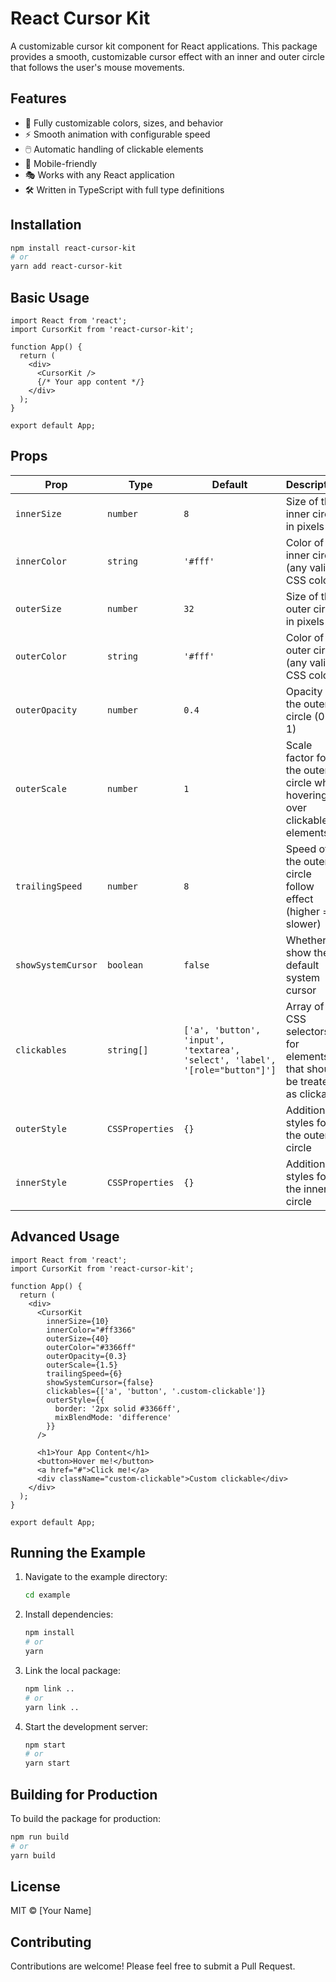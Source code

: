 # React Cursor Kit

A customizable cursor kit component for React applications. This package provides a smooth, customizable cursor effect with an inner and outer circle that follows the user's mouse movements.

## Features

- 🎨 Fully customizable colors, sizes, and behavior
- ⚡ Smooth animation with configurable speed
- 🖱️ Automatic handling of clickable elements
- 📱 Mobile-friendly
- 🎭 Works with any React application
- 🛠️ Written in TypeScript with full type definitions

## Installation

```bash
npm install react-cursor-kit
# or
yarn add react-cursor-kit
```

## Basic Usage

```tsx
import React from 'react';
import CursorKit from 'react-cursor-kit';

function App() {
  return (
    <div>
      <CursorKit />
      {/* Your app content */}
    </div>
  );
}

export default App;
```

## Props

| Prop | Type | Default | Description |
|------|------|---------|-------------|
| `innerSize` | `number` | `8` | Size of the inner circle in pixels |
| `innerColor` | `string` | `'#fff'` | Color of the inner circle (any valid CSS color) |
| `outerSize` | `number` | `32` | Size of the outer circle in pixels |
| `outerColor` | `string` | `'#fff'` | Color of the outer circle (any valid CSS color) |
| `outerOpacity` | `number` | `0.4` | Opacity of the outer circle (0 to 1) |
| `outerScale` | `number` | `1` | Scale factor for the outer circle when hovering over clickable elements |
| `trailingSpeed` | `number` | `8` | Speed of the outer circle follow effect (higher = slower) |
| `showSystemCursor` | `boolean` | `false` | Whether to show the default system cursor |
| `clickables` | `string[]` | `['a', 'button', 'input', 'textarea', 'select', 'label', '[role="button"]']` | Array of CSS selectors for elements that should be treated as clickable |
| `outerStyle` | `CSSProperties` | `{}` | Additional styles for the outer circle |
| `innerStyle` | `CSSProperties` | `{}` | Additional styles for the inner circle |

## Advanced Usage

```tsx
import React from 'react';
import CursorKit from 'react-cursor-kit';

function App() {
  return (
    <div>
      <CursorKit 
        innerSize={10}
        innerColor="#ff3366"
        outerSize={40}
        outerColor="#3366ff"
        outerOpacity={0.3}
        outerScale={1.5}
        trailingSpeed={6}
        showSystemCursor={false}
        clickables={['a', 'button', '.custom-clickable']}
        outerStyle={{
          border: '2px solid #3366ff',
          mixBlendMode: 'difference'
        }}
      />
      
      <h1>Your App Content</h1>
      <button>Hover me!</button>
      <a href="#">Click me!</a>
      <div className="custom-clickable">Custom clickable</div>
    </div>
  );
}

export default App;
```

## Running the Example

1. Navigate to the example directory:
   ```bash
   cd example
   ```

2. Install dependencies:
   ```bash
   npm install
   # or
   yarn
   ```

3. Link the local package:
   ```bash
   npm link ..
   # or
   yarn link ..
   ```

4. Start the development server:
   ```bash
   npm start
   # or
   yarn start
   ```

## Building for Production

To build the package for production:

```bash
npm run build
# or
yarn build
```

## License

MIT © [Your Name]

## Contributing

Contributions are welcome! Please feel free to submit a Pull Request.
